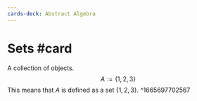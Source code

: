 ```yaml
---
cards-deck: Abstract Algebra
---
```

# Sets #card
A collection of objects.
$$A:= \{1,2,3\}$$
This means that $A$ is defined as a set $\{1,2,3 \}$.
^1665697702567
